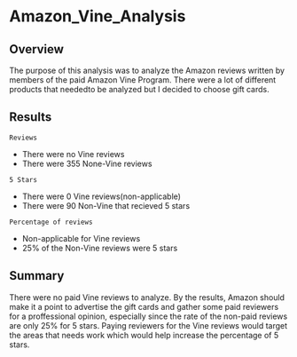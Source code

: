 # Amazon_Vine_Analysis
## Overview
  The purpose of this analysis was to analyze the Amazon reviews written by members of the paid Amazon Vine Program. There were a lot of different products that neededto be analyzed but I decided to choose gift cards.
  
## Results 
`Reviews`
  + There were no Vine reviews 
  + There were 355 None-Vine reviews
  
`5 Stars`
  + There were 0 Vine reviews(non-applicable)
  + There were 90 Non-Vine that recieved 5 stars
 
`Percentage of reviews`
  + Non-applicable for Vine reviews
  + 25% of the Non-Vine reviews were 5 stars
 
## Summary
  There were no paid Vine reviews to analyze. By the results, Amazon should make it a point to advertise the gift cards and gather some paid reviewers for a proffessional opinion, especially since the rate of the non-paid reviews are only 25% for 5 stars. Paying reviewers for the Vine reviews would target the areas that needs work which would help increase the percentage of 5 stars. 



